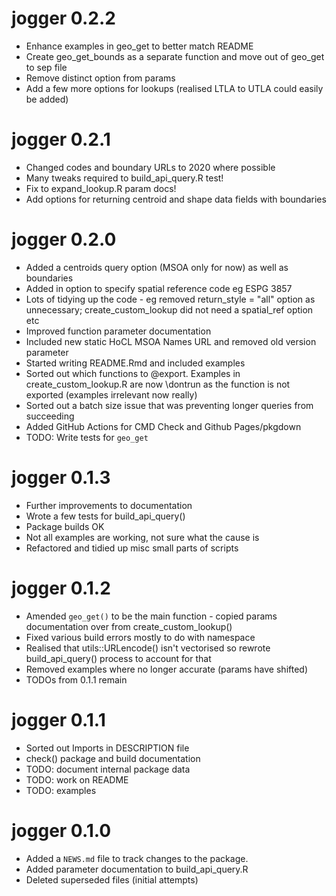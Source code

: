 # jogger 0.2.2

* Enhance examples in geo_get to better match README
* Create geo_get_bounds as a separate function and move out of geo_get to sep file
* Remove distinct option from params
* Add a few more options for lookups (realised LTLA to UTLA could easily be added)

# jogger 0.2.1

* Changed codes and boundary URLs to 2020 where possible
* Many tweaks required to build_api_query.R test!
* Fix to expand_lookup.R param docs!
* Add options for returning centroid and shape data fields with boundaries

# jogger 0.2.0

* Added a centroids query option (MSOA only for now) as well as boundaries
* Added in option to specify spatial reference code eg ESPG 3857
* Lots of tidying up the code - eg removed return_style = "all" option as
    unnecessary; create_custom_lookup did not need a spatial_ref option etc
* Improved function parameter documentation
* Included new static HoCL MSOA Names URL and removed old version parameter
* Started writing README.Rmd and included examples
* Sorted out which functions to @export. Examples in create_custom_lookup.R are now
    \dontrun as the function is not exported (examples irrelevant now really)
* Sorted out a batch size issue that was preventing longer queries from succeeding
* Added GitHub Actions for CMD Check and Github Pages/pkgdown
* TODO: Write tests for `geo_get`

# jogger 0.1.3

* Further improvements to documentation
* Wrote a few tests for build_api_query()
* Package builds OK
* Not all examples are working, not sure what the cause is
* Refactored and tidied up misc small parts of scripts


# jogger 0.1.2

* Amended `geo_get()` to be the main function - copied params documentation over from create_custom_lookup()
* Fixed various build errors mostly to do with namespace
* Realised that utils::URLencode() isn't vectorised so rewrote build_api_query() process to account for that
* Removed examples where no longer accurate (params have shifted)
* TODOs from 0.1.1 remain


# jogger 0.1.1

* Sorted out Imports in DESCRIPTION file
* check() package and build documentation
* TODO: document internal package data
* TODO: work on README
* TODO: examples


# jogger 0.1.0

* Added a `NEWS.md` file to track changes to the package.
* Added parameter documentation to build_api_query.R
* Deleted superseded files (initial attempts)
